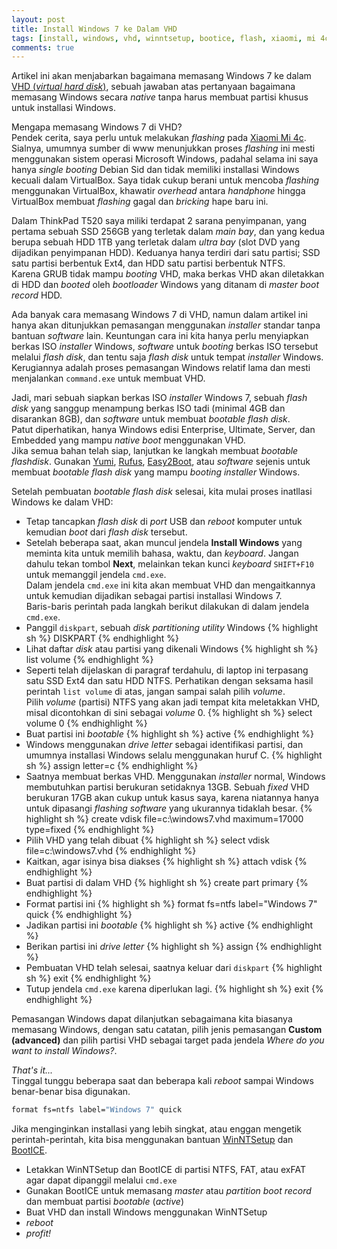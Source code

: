 ```yaml
---
layout: post
title: Install Windows 7 ke Dalam VHD
tags: [install, windows, vhd, winntsetup, bootice, flash, xiaomi, mi 4c]
comments: true
---
```


Artikel ini akan menjabarkan bagaimana memasang Windows 7 ke dalam [VHD (_virtual hard disk_)](https://en.wikipedia.org/wiki/VHD_(file_format)), sebuah jawaban atas pertanyaan bagaimana memasang Windows secara _native_ tanpa harus membuat partisi khusus untuk installasi Windows.

Mengapa memasang Windows 7 di VHD?  
Pendek cerita, saya perlu untuk melakukan _flashing_ pada [Xiaomi Mi 4c](http://www.gsmarena.com/xiaomi_mi_4c-7512.php). Sialnya, umumnya sumber di www menunjukkan proses _flashing_ ini mesti menggunakan sistem operasi Microsoft Windows, padahal selama ini saya hanya _single booting_ Debian Sid dan tidak memiliki installasi Windows kecuali dalam VirtualBox. Saya tidak cukup berani untuk mencoba _flashing_ menggunakan VirtualBox, khawatir _overhead_ antara _handphone_ hingga VirtualBox membuat _flashing_ gagal dan _bricking_ hape baru ini.

Dalam ThinkPad T520 saya miliki terdapat 2 sarana penyimpanan, yang pertama sebuah SSD 256GB yang terletak dalam _main bay_, dan yang kedua berupa sebuah HDD 1TB yang terletak dalam _ultra bay_ (slot DVD yang dijadikan penyimpanan HDD). Keduanya hanya terdiri dari satu partisi; SSD satu partisi berbentuk Ext4, dan HDD satu partisi berbentuk NTFS.  
Karena GRUB tidak mampu _booting_ VHD, maka berkas VHD akan diletakkan di HDD dan _booted_ oleh _bootloader_ Windows yang ditanam di _master boot record_ HDD.

Ada banyak cara memasang Windows 7 di VHD, namun dalam artikel ini hanya akan ditunjukkan pemasangan menggunakan _installer_ standar tanpa bantuan _software_ lain. Keuntungan cara ini kita hanya perlu menyiapkan berkas ISO _installer_ Windows, _software_ untuk _booting_ berkas ISO tersebut melalui _flash disk_, dan tentu saja _flash disk_ untuk tempat _installer_ Windows. Kerugiannya adalah proses pemasangan Windows relatif lama dan mesti menjalankan `command.exe` untuk membuat VHD.

Jadi, mari sebuah siapkan berkas ISO _installer_ Windows 7, sebuah _flash disk_ yang sanggup menampung berkas ISO tadi (minimal 4GB dan disarankan 8GB), dan _software_ untuk membuat _bootable flash disk_.  
Patut diperhatikan, hanya Windows edisi Enterprise, Ultimate, Server, dan Embedded yang mampu _native boot_ menggunakan VHD.  
Jika semua bahan telah siap, lanjutkan ke langkah membuat _bootable flashdisk_. Gunakan [Yumi](http://www.pendrivelinux.com/yumi-multiboot-usb-creator/), [Rufus](http://rufus.akeo.ie/), [Easy2Boot](http://www.easy2boot.com/), atau _software_ sejenis untuk membuat _bootable flash disk_ yang mampu _booting installer_ Windows.

Setelah pembuatan _bootable flash disk_ selesai, kita mulai proses inatllasi Windows ke dalam VHD:

- Tetap tancapkan _flash disk_ di _port_ USB dan _reboot_ komputer untuk kemudian _boot_ dari _flash disk_ tersebut.
- Setelah beberapa saat, akan muncul jendela **Install Windows** yang meminta kita untuk memilih bahasa, waktu, dan _keyboard_. Jangan dahulu tekan tombol **Next**, melainkan tekan kunci _keyboard_ `SHIFT+F10` untuk memanggil jendela `cmd.exe`.  
Dalam jendela `cmd.exe` ini kita akan membuat VHD dan mengaitkannya untuk kemudian dijadikan sebagai partisi installasi Windows 7.  
Baris-baris perintah pada langkah berikut dilakukan di dalam jendela `cmd.exe`.
- Panggil `diskpart`, sebuah _disk partitioning utility_ Windows
{% highlight sh %}
DISKPART
{% endhighlight %}
- Lihat daftar _disk_ atau partisi yang dikenali Windows
{% highlight sh %}
list volume
{% endhighlight %}
- Seperti telah dijelaskan di paragraf terdahulu, di laptop ini terpasang satu SSD Ext4 dan satu HDD NTFS. Perhatikan dengan seksama hasil perintah `list volume` di atas, jangan sampai salah pilih _volume_.  
Pilih _volume_ (partisi) NTFS yang akan jadi tempat kita meletakkan VHD, misal dicontohkan di sini sebagai _volume_ 0.
{% highlight sh %}
select volume 0
{% endhighlight %}
- Buat partisi ini _bootable_
{% highlight sh %}
active
{% endhighlight %}
- Windows menggunakan _drive letter_ sebagai identifikasi partisi, dan umumnya installasi Windows selalu menggunakan huruf C.
{% highlight sh %}
assign letter=c
{% endhighlight %}
- Saatnya membuat berkas VHD. Menggunakan _installer_ normal, Windows membutuhkan partisi berukuran setidaknya 13GB. Sebuah _fixed_ VHD berukuran 17GB akan cukup untuk kasus saya, karena niatannya hanya untuk dipasangi _flashing software_ yang ukurannya tidaklah besar.
{% highlight sh %}
create vdisk file=c:\windows7.vhd maximum=17000 type=fixed
{% endhighlight %}
- Pilih VHD yang telah dibuat
{% highlight sh %}
select vdisk file=c:\windows7.vhd
{% endhighlight %}
- Kaitkan, agar isinya bisa diakses
{% highlight sh %}
attach vdisk
{% endhighlight %}
- Buat partisi di dalam VHD
{% highlight sh %}
create part primary
{% endhighlight %}
- Format partisi ini
{% highlight sh %}
format fs=ntfs label="Windows 7" quick
{% endhighlight %}
- Jadikan partisi ini _bootable_
{% highlight sh %}
active
{% endhighlight %}
- Berikan partisi ini _drive letter_
{% highlight sh %}
assign
{% endhighlight %}
- Pembuatan VHD telah selesai, saatnya keluar dari `diskpart`
{% highlight sh %}
exit
{% endhighlight %}
- Tutup jendela `cmd.exe` karena diperlukan lagi.
{% highlight sh %}
exit
{% endhighlight %}

Pemasangan Windows dapat dilanjutkan sebagaimana kita biasanya memasang Windows, dengan satu catatan, pilih jenis pemasangan **Custom (advanced)** dan pilih partisi VHD sebagai target pada jendela _Where do you want to install Windows?_.

_That's it..._  
Tinggal tunggu beberapa saat dan beberapa kali _reboot_ sampai Windows benar-benar bisa digunakan.

```bash
format fs=ntfs label="Windows 7" quick
```

Jika menginginkan installasi yang lebih singkat, atau enggan mengetik perintah-perintah, kita bisa menggunakan bantuan [WinNTSetup](http://www.msfn.org/board/topic/149612-winntsetup-v386) dan [BootICE](http://bbs.wuyou.net/forum.php?mod=viewthread&tid=57675).

- Letakkan WinNTSetup dan BootICE di partisi NTFS, FAT, atau exFAT agar dapat dipanggil melalui `cmd.exe`  
- Gunakan BootICE untuk memasang _master_ atau _partition boot record_ dan membuat partisi _bootable_ (_active_)  
- Buat VHD dan install Windows menggunakan WinNTSetup  
- _reboot_  
- _profit!_ 

